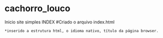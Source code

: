 # cachorro_louco
Inicio site simples
INDEX
#Criado o arquivo index.html

    *inserido a estrutura html, o idioma nativo, título da página browser.
